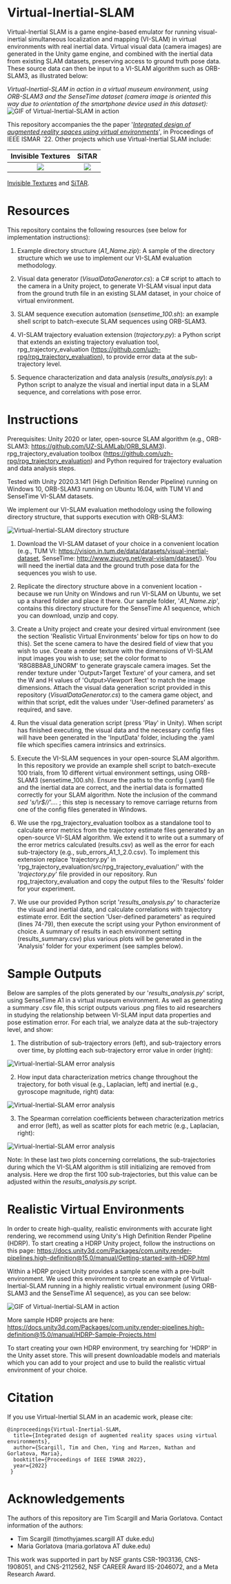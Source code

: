 # Virtual-Inertial-SLAM

Virtual-Inertial SLAM is a game engine-based emulator for running visual-inertial simultaneous localization and mapping (VI-SLAM) in virtual environments with real inertial data. Virtual visual data (camera images) are generated in the Unity game engine, and combined with the inertial data from existing SLAM datasets, preserving access to ground truth pose data. These source data can then be input to a VI-SLAM algorithm such as ORB-SLAM3, as illustrated below:

_Virtual-Inertial-SLAM in action in a virtual museum environment, using ORB-SLAM3 and the SenseTime dataset (camera image is oriented this way due to orientation of the smartphone device used in this dataset):_
![GIF of Virtual-Inertial-SLAM in action](https://github.com/timscargill/Virtual-Inertial-SLAM/blob/main/Virtual-Inertial-SLAM.gif?raw=true)

This repository accompanies the the paper '[_Integrated design of augmented reality spaces using virtual environments_](https://ieeexplore.ieee.org/document/9995481)', in Proceedings of IEEE ISMAR `22. Other projects which use Virtual-Inertial SLAM include: 

Invisible Textures         |  SiTAR
:-------------------------:|:-------------------------:
![](https://github.com/timscargill/Virtual-Inertial-SLAM/blob/main/Invisible-Textures_Image-Link.png)  |  ![](https://github.com/timscargill/Virtual-Inertial-SLAM/blob/main/SiTAR_Image-Link.png)


[Invisible Textures](https://github.com/timscargill/Invisible-Textures/) and [SiTAR](https://github.com/timscargill/SiTAR/).

# Resources

This repository contains the following resources (see below for implementation instructions):

1) Example directory structure (_A1_Name.zip_): A sample of the directory structure which we use to implement our VI-SLAM evaluation methodology.

2) Visual data generator (_VisualDataGenerator.cs_): a C# script to attach to the camera in a Unity project, to generate VI-SLAM visual input data from the ground truth file in an existing SLAM dataset, in your choice of virtual environment.

3) SLAM sequence execution automation (_sensetime_100.sh_): an example shell script to batch-execute SLAM sequences using ORB-SLAM3.  

4) VI-SLAM trajectory evaluation extension (_trajectory.py_): a Python script that extends an existing trajectory evaluation tool, rpg_trajectory_evaluation (https://github.com/uzh-rpg/rpg_trajectory_evaluation), to provide error data at the sub-trajectory level.

5) Sequence characterization and data analysis (_results_analysis.py_): a Python script to analyze the visual and inertial input data in a SLAM sequence, and correlations with pose error.   

# Instructions

Prerequisites: Unity 2020 or later, open-source SLAM algorithm (e.g., ORB-SLAM3: https://github.com/UZ-SLAMLab/ORB_SLAM3). rpg_trajectory_evaluation toolbox (https://github.com/uzh-rpg/rpg_trajectory_evaluation) and Python required for trajectory evaluation and data analysis steps. 

Tested with Unity 2020.3.14f1 (High Definition Render Pipeline) running on Windows 10, ORB-SLAM3 running on Ubuntu 16.04, with TUM VI and SenseTime VI-SLAM datasets.

We implement our VI-SLAM evaluation methodology using the following directory structure, that supports execution with ORB-SLAM3:

![Virtual-Inertial-SLAM directory structure](https://github.com/Virtual-Inertial-SLAM/Virtual-Inertial-SLAM-Resources/blob/main/directory_structure.png?raw=true)

1) Download the VI-SLAM dataset of your choice in a convenient location (e.g., TUM VI: https://vision.in.tum.de/data/datasets/visual-inertial-dataset, SenseTime: http://www.zjucvg.net/eval-vislam/dataset/). You will need the inertial data and the ground truth pose data for the sequences you wish to use.

2) Replicate the directory structure above in a convenient location - because we run Unity on Windows and run VI-SLAM on Ubuntu, we set up a shared folder and place it there. Our sample folder, '_A1_Name.zip_', contains this directory structure for the SenseTime A1 sequence, which you can download, unzip and copy.

3) Create a Unity project and create your desired virtual environment (see the section 'Realistic Virtual Environments' below for tips on how to do this). Set the scene camera to have the desired field of view that you wish to use. Create a render texture with the dimensions of VI-SLAM input images you wish to use; set the color format to 'R8G8B8A8_UNORM' to generate grayscale camera images. Set the render texture under 'Output>Target Texture' of your camera, and set the W and H values of 'Output>Viewport Rect' to match the image dimensions. Attach the visual data generation script provided in this repository (_VisualDataGenerator.cs_) to the camera game object, and within that script, edit the values under 'User-defined parameters' as required, and save.

4) Run the visual data generation script (press 'Play' in Unity). When script has finished executing, the visual data and the necessary config files will have been generated in the 'InputData' folder, including the .yaml file which specifies camera intrinsics and extrinsics.

5) Execute the VI-SLAM sequences in your open-source SLAM algorithm. In this repository we provide an example shell script to batch-execute 100 trials, from 10 different virtual environment settings, using ORB-SLAM3 (sensetime_100.sh). Ensure the paths to the config (.yaml) file and the inertial data are correct, and the inertial data is formatted correctly for your SLAM algorithm. Note the inclusion of the command _sed 's/\r$//'...._ ; this step is necessary to remove carriage returns from one of the config files generated in Windows.

6) We use the rpg_trajectory_evaluation toolbox as a standalone tool to calculate error metrics from the trajectory estimate files generated by an open-source VI-SLAM algorithm. We extend it to write out a summary of the error metrics calculated (results.csv) as well as the error for each sub-trajectory (e.g., sub_errors_A1_1_2.0.csv). To implement this extension replace 'trajectory.py' in 'rpg_trajectory_evaluation/src/rpg_trajectory_evaluation/' with the '_trajectory.py_' file provided in our repository. Run rpg_trajectory_evaluation and copy the output files to the 'Results' folder for your experiment.

7) We use our provided Python script '_results_analysis.py_' to characterize the visual and inertial data, and calculate correlations with trajectory estimate error. Edit the section 'User-defined parameters' as required (lines 74-79), then execute the script using your Python environment of choice. A summary of results in each environment setting (results_summary.csv) plus various plots will be generated in the 'Analysis' folder for your experiment (see samples below).

# Sample Outputs

Below are samples of the plots generated by our '_results_analysis.py_' script, using SenseTime A1 in a virtual museum environment. As well as generating a summary .csv file, this script outputs various .png files to aid researchers in studying the relationship between VI-SLAM input data properties and pose estimation error. For each trial, we analyze data at the sub-trajectory level, and show:

1) The distribution of sub-trajectory errors (left), and sub-trajectory errors over time, by plotting each sub-trajectory error value in order (right):

![Virtual-Inertial-SLAM error analysis](https://github.com/Virtual-Inertial-SLAM/Virtual-Inertial-SLAM-Resources/blob/main/sample_outputs_error.png?raw=true)

2) How input data characterization metrics change throughout the trajectory, for both visual (e.g., Laplacian, left) and inertial (e.g., gyroscope magnitude, right) data:

![Virtual-Inertial-SLAM error analysis](https://github.com/Virtual-Inertial-SLAM/Virtual-Inertial-SLAM-Resources/blob/main/sample_outputs_metrics.png?raw=true)

3) The Spearman correlation coefficients between characterization metrics and error (left), as well as scatter plots for each metric (e.g., Laplacian, right): 

![Virtual-Inertial-SLAM error analysis](https://github.com/Virtual-Inertial-SLAM/Virtual-Inertial-SLAM-Resources/blob/main/sample_outputs_correlations.png?raw=true)

Note: In these last two plots concerning correlations, the sub-trajectories during which the VI-SLAM algorithm is still initializing are removed from analysis. Here we drop the first 100 sub-trajectories, but this value can be adjusted within the _results_analysis.py_ script.

# Realistic Virtual Environments

In order to create high-quality, realistic environments with accurate light rendering, we recommend using Unity's High Definition Render Pipeline (HDRP). To start creating a HDRP Unity project, follow the instructions on this page: https://docs.unity3d.com/Packages/com.unity.render-pipelines.high-definition@15.0/manual/Getting-started-with-HDRP.html

Within a HDRP project Unity provides a sample scene with a pre-built environment. We used this environment to create an example of Virtual-Inertial-SLAM running in a highly realistic virtual environment (using ORB-SLAM3 and the SenseTime A1 sequence), as you can see below:

![GIF of Virtual-Inertial-SLAM in action](https://github.com/timscargill/Virtual-Inertial-SLAM/blob/main/RealisticVirtualEnvironment_crop.gif?raw=true)

More sample HDRP projects are here: https://docs.unity3d.com/Packages/com.unity.render-pipelines.high-definition@15.0/manual/HDRP-Sample-Projects.html

To start creating your own HDRP environment, try searching for 'HDRP' in the Unity asset store. This will present downloadable models and materials which you can add to your project and use to build the realistic virtual environment of your choice.

# Citation

If you use Virtual-Inertial SLAM in an academic work, please cite: 

```
@inproceedings{Virtual-Inertial-SLAM,
  title={Integrated design of augmented reality spaces using virtual environments},
  author={Scargill, Tim and Chen, Ying and Marzen, Nathan and Gorlatova, Maria},
  booktitle={Proceedings of IEEE ISMAR 2022},
  year={2022}
 }
 ```

# Acknowledgements 

The authors of this repository are Tim Scargill and Maria Gorlatova. Contact information of the authors:

* Tim Scargill (timothyjames.scargill AT duke.edu)
* Maria Gorlatova (maria.gorlatova AT duke.edu)

This work was supported in part by NSF grants CSR-1903136, CNS-1908051, and CNS-2112562, NSF CAREER Award IIS-2046072, and a Meta Research Award. 
